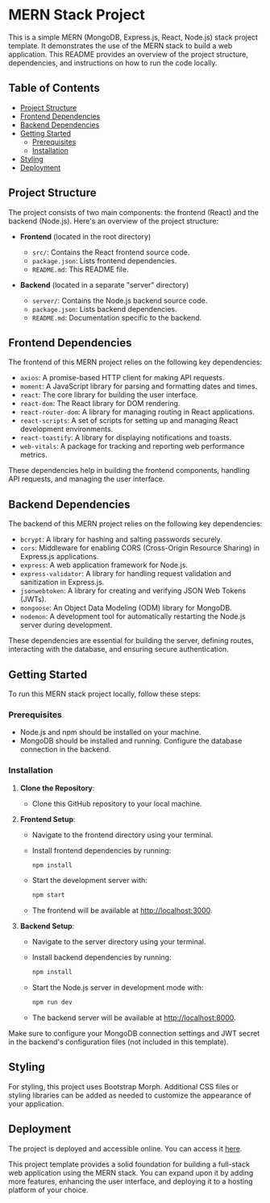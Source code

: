 # MERN Stack Project

This is a simple MERN (MongoDB, Express.js, React, Node.js) stack project template. It demonstrates the use of the MERN stack to build a web application. This README provides an overview of the project structure, dependencies, and instructions on how to run the code locally.

## Table of Contents

- [Project Structure](#project-structure)
- [Frontend Dependencies](#frontend-dependencies)
- [Backend Dependencies](#backend-dependencies)
- [Getting Started](#getting-started)
  - [Prerequisites](#prerequisites)
  - [Installation](#installation)
- [Styling](#styling)
- [Deployment](#deployment)

## Project Structure

The project consists of two main components: the frontend (React) and the backend (Node.js). Here's an overview of the project structure:

- **Frontend** (located in the root directory)
  - `src/`: Contains the React frontend source code.
  - `package.json`: Lists frontend dependencies.
  - `README.md`: This README file.
  
- **Backend** (located in a separate "server" directory)
  - `server/`: Contains the Node.js backend source code.
  - `package.json`: Lists backend dependencies.
  - `README.md`: Documentation specific to the backend.

## Frontend Dependencies

The frontend of this MERN project relies on the following key dependencies:

- `axios`: A promise-based HTTP client for making API requests.
- `moment`: A JavaScript library for parsing and formatting dates and times.
- `react`: The core library for building the user interface.
- `react-dom`: The React library for DOM rendering.
- `react-router-dom`: A library for managing routing in React applications.
- `react-scripts`: A set of scripts for setting up and managing React development environments.
- `react-toastify`: A library for displaying notifications and toasts.
- `web-vitals`: A package for tracking and reporting web performance metrics.
  
These dependencies help in building the frontend components, handling API requests, and managing the user interface.

## Backend Dependencies

The backend of this MERN project relies on the following key dependencies:

- `bcrypt`: A library for hashing and salting passwords securely.
- `cors`: Middleware for enabling CORS (Cross-Origin Resource Sharing) in Express.js applications.
- `express`: A web application framework for Node.js.
- `express-validator`: A library for handling request validation and sanitization in Express.js.
- `jsonwebtoken`: A library for creating and verifying JSON Web Tokens (JWTs).
- `mongoose`: An Object Data Modeling (ODM) library for MongoDB.
- `nodemon`: A development tool for automatically restarting the Node.js server during development.

These dependencies are essential for building the server, defining routes, interacting with the database, and ensuring secure authentication.

## Getting Started

To run this MERN stack project locally, follow these steps:

### Prerequisites

- Node.js and npm should be installed on your machine.
- MongoDB should be installed and running. Configure the database connection in the backend.

### Installation

1. **Clone the Repository**:
   - Clone this GitHub repository to your local machine.

2. **Frontend Setup**:
   - Navigate to the frontend directory using your terminal.
   - Install frontend dependencies by running:

     ```bash
     npm install
     ```

   - Start the development server with:

     ```bash
     npm start
     ```

   - The frontend will be available at [http://localhost:3000](http://localhost:3000).

3. **Backend Setup**:
   - Navigate to the server directory using your terminal.
   - Install backend dependencies by running:

     ```bash
     npm install
     ```

   - Start the Node.js server in development mode with:

     ```bash
     npm run dev
     ```

   - The backend server will be available at [http://localhost:8000](http://localhost:8000).

Make sure to configure your MongoDB connection settings and JWT secret in the backend's configuration files (not included in this template).

## Styling

For styling, this project uses Bootstrap Morph. Additional CSS files or styling libraries can be added as needed to customize the appearance of your application.

## Deployment

The project is deployed and accessible online. You can access it [here](https://master--rainbow-naiad-07db09.netlify.app/login).

This project template provides a solid foundation for building a full-stack web application using the MERN stack. You can expand upon it by adding more features, enhancing the user interface, and deploying it to a hosting platform of your choice.
